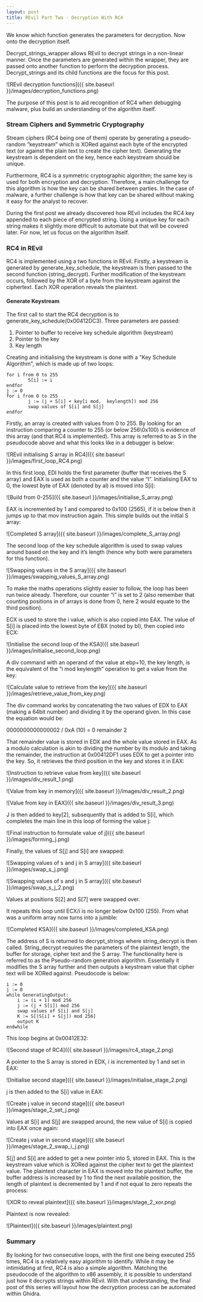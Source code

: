 ```yaml
---
layout: post
title: REvil Part Two - Decryption With RC4
---
```


We know which function generates the parameters for decryption. Now onto the decryption itself. 

Decrypt_strings_wrapper allows REvil to decrypt strings in a non-linear manner. Once the parameters are generated within the wrapper, they are passed onto another function to perform the decryption process. Decrypt_strings and its child functions are the focus for this post.

![REvil decryption functions]({{ site.baseurl }}/images/decryption_functions.png)

The purpose of this post is to aid recognition of RC4 when debugging malware, plus build an understanding of the algorithm itself. 

### Stream Ciphers and Symmetric Cryptography
Stream ciphers (RC4 being one of them) operate by generating a pseudo-random “keystream” which is XORed against each byte of the encrypted text (or against the plain text to create the cipher text). Generating the keystream is dependent on the key, hence each keystream should be unique. 

Furthermore, RC4 is a symmetric cryptographic algorithm; the same key is used for both encryption and decryption. Therefore, a main challenge for this algorithm is how the key can be shared between parties. In the case of malware, a further challenge is how that key can be shared without making it easy for the analyst to recover. 

During the first post we already discovered how REvil includes the RC4 key appended to each piece of encrypted string. Using a unique key for each string makes it slightly more difficult to automate but that will be covered later. For now, let us focus on the algorithm itself. 

### RC4 in REvil

RC4 is implemented using a two functions in REvil. Firstly, a keystream is generated by generate_key_schedule, the keystream is then passed to the second function (string_decrypt). Further modification of the keystream occurs, followed by the XOR of a byte from the keystream against the ciphertext. Each XOR operation reveals the plaintext. 

#### Generate Keystream

The first call to start the RC4 decryption is to generate_key_schedule(0x00412DC3). Three parameters are passed:

1. Pointer to buffer to receive key schedule algorithm (keystream)
2. Pointer to the key
3. Key length

Creating and initialising the keystream is done with a "Key Schedule Algorithm", which is made up of two loops:

```
for i from 0 to 255
        S[i] := i
endfor
j := 0
for i from 0 to 255
        j := (j + S[i] + key[i mod,  keylength]) mod 256
        swap values of S[i] and S[j]
endfor
```


Firstly, an array is created with values from 0 to 255. By looking for an instruction comparing a counter to 255 (or below 256\0x100) is evidence of this array (and that RC4 is implemented). This array is referred to as S in the pseudocode above and what this looks like in a debugger is below:

![REvil initialising S array in RC4]({{ site.baseurl }}/images/first_loop_RC4.png)

In this first loop, EDI holds the first parameter (buffer that receives the S array) and EAX is used as both a counter and the value “I”. Initialising EAX to 0, the lowest byte of EAX (denoted by al) is moved into S[i]:

![Build from 0-255]({{ site.baseurl }}/images/initialise_S_array.png)

EAX is incremented by 1 and compared to 0x100 (2565), if it is below then it jumps up to that mov instruction again. This simple builds out the initial S array:

![Completed S array]({{ site.baseurl }}/images/complete_S_array.png)

The second loop of the key schedule algorithm is used to swap values around based on the key and it’s length (hence why both were parameters for this function). 

![Swapping values in the S array]({{ site.baseurl }}/images/swapping_values_S_array.png)

To make the maths operations slightly easier to follow, the loop has been run twice already. Therefore, our counter “i” is set to 2 (also remember that counting positions in of arrays is done from 0, here 2 would equate to the third position). 

ECX is used to store the i value, which is also copied into EAX. The value of S[i] is placed into the lowest byte of EBX (noted by bl), then copied into ECX:

![Initialise the second loop of the KSA]({{ site.baseurl }}/images/initialise_second_loop.png)

A div command with an operand of the value at ebp+10, the key length, is the equivalent of the “i mod keylength” operation to get a value from the key:

![Calculate value to retrieve from the key]({{ site.baseurl }}/images/retrieve_value_from_key.png)

The div command works by concatenating the two values of EDX to EAX (making a 64bit number) and dividing it by the operand given. In this case the equation would be:

0000000000000002 / 0xA (10) = 0 remainder 2

That remainder value is stored in EDX and the whole value stored in EAX. As a modulo calculation is akin to dividing the number by its modulo and taking the remainder, the instruction at 0x00412DF1 uses EDX to get a pointer into the key. So, it retrieves the third position in the key and stores it in EAX:

![Instruction to retrieve value from key]({{ site.baseurl }}/images/div_result_1.png)

![Value from key in memory]({{ site.baseurl }}/images/div_result_2.png)

![Value from key in EAX]({{ site.baseurl }}/images/div_result_3.png)

J is then added to key[2], subsequently that is added to S[i], which completes the main line in this loop of forming the value j:

![Final instruction to formulate value of j]({{ site.baseurl }}/images/forming_j.png)

Finally, the values of S[j] and S[i] are swapped:

![Swapping values of s and j in S array]({{ site.baseurl }}/images/swap_s_j.png)

![Swapping values of s and j in S array]({{ site.baseurl }}/images/swap_s_j_2.png)

Values at positions S[2] and S[7] were swapped over. 

It repeats this loop until ECX/i is no longer below 0x100 (255). From what was a uniform array now turns into a jumble:

![Completed KSA]({{ site.baseurl }}/images/completed_KSA.png)

The address of S is returned to decrypt_strings where string_decrypt is then called. String_decrypt requires the parameters of the plaintext length, the buffer for storage, cipher text and the S array. The functionality here is referred to as the Pseudo-random generation algorithm. Essentially it modifies the S array further and then outputs a keystream value that cipher text will be XORed against. Pseudocode is below:

```
i := 0
j := 0
while GeneratingOutput:
    i := (i + 1) mod 256
    j := (j + S[i]) mod 256
    swap values of S[i] and S[j]
    K := S[(S[i] + S[j]) mod 256]
    output K
endwhile
```
This loop begins at 0x00412E32:

![Second stage of RC4]({{ site.baseurl }}/images/rc4_stage_2.png)

A pointer to the S array is stored in EDX, i is incremented by 1 and set in EAX:

![Initialise second stage]({{ site.baseurl }}/images/initialise_stage_2.png)

j is then added to the S[i] value in EAX:

![Create j value in second stage]({{ site.baseurl }}/images/stage_2_set_j.png)

Values at S[i] and S[j] are swapped around, the new value of S[i] is copied into EAX once again:

![Create j value in second stage]({{ site.baseurl }}/images/stage_2_swap_i_j.png)

S[j] and S[i] are added to get a new pointer into S, stored in EAX. This is the keystream value which is XORed against the cipher text to get the plaintext value. The plaintext character in EAX is moved into the plaintext buffer, the buffer address is increased by 1 to find the next available position, the length of plaintext is decremented by 1 and if not equal to zero repeats the process:  

![XOR to reveal plaintext]({{ site.baseurl }}/images/stage_2_xor.png)

Plaintext is now revealed:

![Plaintext]({{ site.baseurl }}/images/plaintext.png)

### Summary

By looking for two consecutive loops, with the first one being executed 255 times, RC4 is a relatively easy algorithm to identify. While it may be intimidating at first, RC4 is also a simple algorithm. Matching the pseudocode of the algorithm to x86 assembly, it is possible to understand just how it decrypts strings within REvil. With that understanding, the final post of this series will layout how the decryption process can be automated within Ghidra. 



